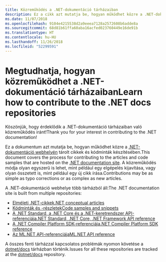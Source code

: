 ```yaml
---
title: Közreműködés a .NET-dokumentáció tárházaiban
description: Ez a cikk azt mutatja be, hogyan működhet közre a .NET-dokumentáció adattáraiban tárolt cikkek és kódminták készítésében.
ms.date: 11/07/2018
ms.openlocfilehash: 9104e4215538d2a9eeea7128a2572608b6adde8a
ms.sourcegitcommit: 68d81b61ffa60aba16acfed023760449e16de91b
ms.translationtype: HT
ms.contentlocale: hu-HU
ms.lasthandoff: 11/26/2018
ms.locfileid: "52299591"
---
```

# <a name="learn-how-to-contribute-to-the-net-docs-repositories"></a><span data-ttu-id="da13d-103">Megtudhatja, hogyan közreműködhet a .NET-dokumentáció tárházaiban</span><span class="sxs-lookup"><span data-stu-id="da13d-103">Learn how to contribute to the .NET docs repositories</span></span>

<span data-ttu-id="da13d-104">Köszönjük, hogy érdeklődik a .NET-dokumentáció tárházaiban való közreműködés iránt!</span><span class="sxs-lookup"><span data-stu-id="da13d-104">Thank you for your interest in contributing to the .NET documentation!</span></span>

<span data-ttu-id="da13d-105">Ez a dokumentum azt mutatja be, hogyan működhet közre a [.NET-dokumentáció webhelyén](https://docs.microsoft.com/dotnet) tárolt cikkek és kódminták készítésében.</span><span class="sxs-lookup"><span data-stu-id="da13d-105">This document covers the process for contributing to the articles and code samples that are hosted on the [.NET documentation site](https://docs.microsoft.com/dotnet).</span></span> <span data-ttu-id="da13d-106">A közreműködés módja olyan egyszerű is lehet, mint például egy elgépelés kijavítása, vagy olyan összetett is, mint például egy új cikk írása.</span><span class="sxs-lookup"><span data-stu-id="da13d-106">Contributions may be as simple as typo corrections or as complex as new articles.</span></span>

<span data-ttu-id="da13d-107">A .NET-dokumentáció webhelye több tárházból áll:</span><span class="sxs-lookup"><span data-stu-id="da13d-107">The .NET documentation site is built from multiple repositories:</span></span>

- [<span data-ttu-id="da13d-108">Elméleti .NET-cikkek</span><span class="sxs-lookup"><span data-stu-id="da13d-108">.NET conceptual articles</span></span>](https://github.com/dotnet/docs)
- [<span data-ttu-id="da13d-109">Kódminták és -részletek</span><span class="sxs-lookup"><span data-stu-id="da13d-109">Code samples and snippets</span></span>](https://github.com/dotnet/samples)
- [<span data-ttu-id="da13d-110">A .NET Standard, a .NET Core és a .NET-keretrendszer API-referenciája</span><span class="sxs-lookup"><span data-stu-id="da13d-110">.NET Standard, .NET Core, .NET Framework API reference</span></span>](https://github.com/dotnet/dotnet-api-docs)
- [<span data-ttu-id="da13d-111">A .NET Compiler Platform SDK-referenciája</span><span class="sxs-lookup"><span data-stu-id="da13d-111">.NET Compiler Platform SDK reference</span></span>](https://github.com/dotnet/roslyn-api-docs)
- [<span data-ttu-id="da13d-112">Az ML.NET API-referenciája</span><span class="sxs-lookup"><span data-stu-id="da13d-112">ML.NET API reference</span></span>](https://github.com/dotnet/ml-api-docs)

<span data-ttu-id="da13d-113">A összes fenti tárházzal kapcsolatos problémák nyomon követése a [dotnet/docs](https://github.com/dotnet/docs/issues) tárházban történik.</span><span class="sxs-lookup"><span data-stu-id="da13d-113">Issues for all these repositories are tracked at the [dotnet/docs](https://github.com/dotnet/docs/issues) repository.</span></span>
